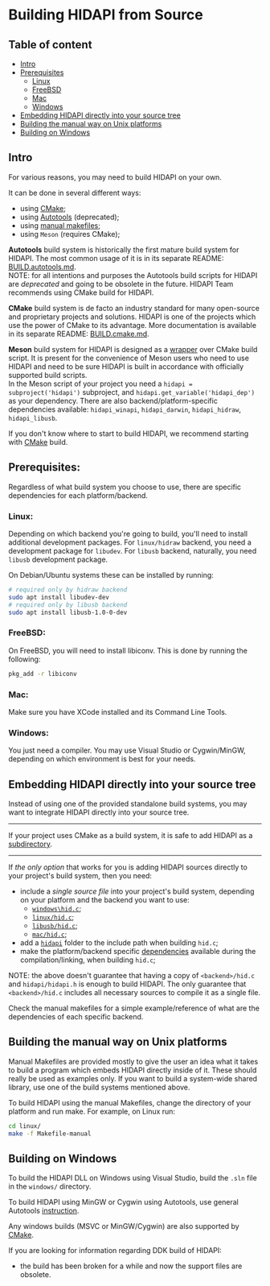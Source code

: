 # Building HIDAPI from Source

## Table of content

* [Intro](#intro)
* [Prerequisites](#prerequisites)
    * [Linux](#linux)
    * [FreeBSD](#freebsd)
    * [Mac](#mac)
    * [Windows](#windows)
* [Embedding HIDAPI directly into your source tree](#embedding-hidapi-directly-into-your-source-tree)
* [Building the manual way on Unix platforms](#building-the-manual-way-on-unix-platforms)
* [Building on Windows](#building-on-windows)

## Intro

For various reasons, you may need to build HIDAPI on your own.

It can be done in several different ways:
- using [CMake](BUILD.cmake.md);
- using [Autotools](BUILD.autotools.md) (deprecated);
- using [manual makefiles](#building-the-manual-way-on-unix-platforms);
- using `Meson` (requires CMake);

**Autotools** build system is historically the first mature build system for
HIDAPI. The most common usage of it is in its separate README: [BUILD.autotools.md](BUILD.autotools.md).<br/>
NOTE: for all intentions and purposes the Autotools build scripts for HIDAPI are _deprecated_ and going to be obsolete in the future.
HIDAPI Team recommends using CMake build for HIDAPI.

**CMake** build system is de facto an industry standard for many open-source and proprietary projects and solutions.
HIDAPI is one of the projects which use the power of CMake to its advantage.
More documentation is available in its separate README: [BUILD.cmake.md](BUILD.cmake.md).

**Meson** build system for HIDAPI is designed as a [wrapper](https://mesonbuild.com/CMake-module.html) over CMake build script.
It is present for the convenience of Meson users who need to use HIDAPI and need to be sure HIDAPI is built in accordance with officially supported build scripts.<br>
In the Meson script of your project you need a `hidapi = subproject('hidapi')` subproject, and `hidapi.get_variable('hidapi_dep')` as your dependency.
There are also backend/platform-specific dependencies available: `hidapi_winapi`, `hidapi_darwin`, `hidapi_hidraw`, `hidapi_libusb`.

If you don't know where to start to build HIDAPI, we recommend starting with [CMake](BUILD.cmake.md) build.

## Prerequisites:

Regardless of what build system you choose to use, there are specific dependencies for each platform/backend.

### Linux:

Depending on which backend you're going to build, you'll need to install
additional development packages. For `linux/hidraw` backend, you need a
development package for `libudev`. For `libusb` backend, naturally, you need
`libusb` development package.

On Debian/Ubuntu systems these can be installed by running:
```sh
# required only by hidraw backend
sudo apt install libudev-dev
# required only by libusb backend
sudo apt install libusb-1.0-0-dev
```

### FreeBSD:

On FreeBSD, you will need to install libiconv. This is done by running
the following:
```sh
pkg_add -r libiconv
```

### Mac:

Make sure you have XCode installed and its Command Line Tools.

### Windows:

You just need a compiler. You may use Visual Studio or Cygwin/MinGW,
depending on which environment is best for your needs.

## Embedding HIDAPI directly into your source tree

Instead of using one of the provided standalone build systems,
you may want to integrate HIDAPI directly into your source tree.

---
If your project uses CMake as a build system, it is safe to add HIDAPI as a [subdirectory](BUILD.cmake.md#hidapi-as-a-subdirectory).

---
If _the only option_ that works for you is adding HIDAPI sources directly
to your project's build system, then you need:
- include a _single source file_ into your project's build system,
depending on your platform and the backend you want to use:
    - [`windows\hid.c`](windows/hid.c);
    - [`linux/hid.c`](linux/hid.c);
    - [`libusb/hid.c`](libusb/hid.c);
    - [`mac/hid.c`](mac/hid.c);
- add a [`hidapi`](hidapi) folder to the include path when building `hid.c`;
- make the platform/backend specific [dependencies](#prerequisites) available during the compilation/linking, when building `hid.c`;

NOTE: the above doesn't guarantee that having a copy of `<backend>/hid.c` and `hidapi/hidapi.h` is enough to build HIDAPI.
The only guarantee that `<backend>/hid.c` includes all necessary sources to compile it as a single file.

Check the manual makefiles for a simple example/reference of what are the dependencies of each specific backend.

## Building the manual way on Unix platforms

Manual Makefiles are provided mostly to give the user an idea what it takes
to build a program which embeds HIDAPI directly inside of it. These should
really be used as examples only. If you want to build a system-wide shared
library, use one of the build systems mentioned above.

To build HIDAPI using the manual Makefiles, change the directory
of your platform and run make. For example, on Linux run:
```sh
cd linux/
make -f Makefile-manual
```

## Building on Windows

To build the HIDAPI DLL on Windows using Visual Studio, build the `.sln` file
in the `windows/` directory.

To build HIDAPI using MinGW or Cygwin using Autotools, use general Autotools
 [instruction](BUILD.autotools.md).

Any windows builds (MSVC or MinGW/Cygwin) are also supported by [CMake](BUILD.cmake.md).

If you are looking for information regarding DDK build of HIDAPI:
- the build has been broken for a while and now the support files are obsolete.
